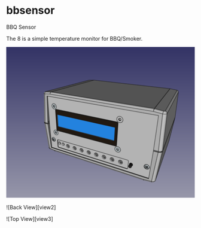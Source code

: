 # bbsensor
BBQ Sensor

The 8 is a simple temperature monitor for BBQ/Smoker.  

![Main View][view1]

![Back View][view2]

![Top View][view3]

[view1]: prj/BBSensor_01.png
[view1]: prj/BBSensor_02.png
[view1]: prj/BBSensor_03.png
